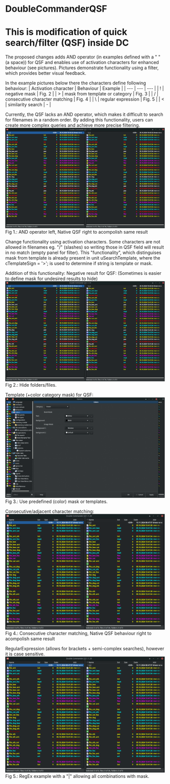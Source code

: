 # DoubleCommanderQSF
# This is modification of quick search/filter (QSF) inside DC

The proposed changes adds AND operator (in examples defined with a " " (a space)) for QSF and 
enables use of activation characters for enhanced behaviour (see pictures).
Pictures demonstrate functionality using a filter, which provides better visual feedback.

In the example pictures below there the characters define following behaviour:
| Activation character  | Behaviour | Example |
| --- | --- | --- |
| !  | negative mask  | Fig. 2 |
| >  | mask from template or category  | Fig. 3 |
| /  | consecutive character matching  | Fig. 4 |
| \  | regular expression  | Fig. 5 |
| <  | similarity search  | - |


Currently, the QSF lacks an AND operator, which makes it difficult to search
for filenames in a random order. By adding this functionality, users can create
more complex queries and achieve more precise filtering.
![alt text](https://github.com/PhoebosL/DoubleCommanderQSF/raw/main/F1_and_operator_animation.gif)
Fig 1.: AND operator left, Native QSF right to acompolish same result


Change functionality using activation characters.
Some characters are not allowed in filenames eg. "\/" (slashes) so writing those in QSF field
will result in no match (empty panel for filter).
This "functionality", which distinguises mask from template is already present in 
unit uSearchTemplate, where the cTemplateSign = '>'; is used to determine if string is template or mask.

Addition of this functionality:
Negative result for QSF: (Sometimes is easier to define mask for undesired results to hide)
![alt text](https://github.com/PhoebosL/DoubleCommanderQSF/raw/main/F2_not_operator_animation.gif)
Fig 2.: Hide folders/files.

Template (+color category mask) for QSF:
![alt text](https://github.com/PhoebosL/DoubleCommanderQSF/raw/main/F3_template_animation.gif)
Fig 3.: Use predefined (color) mask or templates.

Consecutive/adjacent character matching:
![alt text](https://github.com/PhoebosL/DoubleCommanderQSF/raw/main/F4_ccm_mask_animation.gif)
Fig 4.: Consecutive character matching, Native QSF behaviour right to acompolish same result

RegularExpression (allows for brackets + semi-complex searches), however it is case sensitive.
![alt text](https://github.com/PhoebosL/DoubleCommanderQSF/raw/main/F5_regex_animation.gif)
Fig 5.: RegEx example with a "|" allowing all combinations with mask. 

